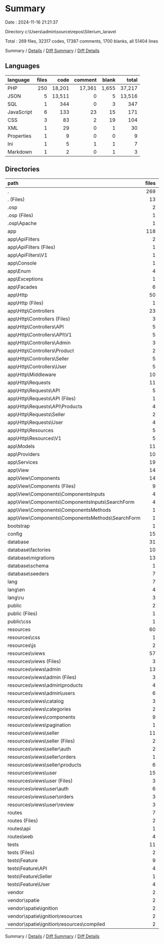 # Summary

Date : 2024-11-16 21:21:37

Directory c:\\Users\\admin\\source\\repos\\Silerium_laravel

Total : 269 files,  32317 codes, 17387 comments, 1700 blanks, all 51404 lines

Summary / [Details](details.md) / [Diff Summary](diff.md) / [Diff Details](diff-details.md)

## Languages
| language | files | code | comment | blank | total |
| :--- | ---: | ---: | ---: | ---: | ---: |
| PHP | 250 | 18,201 | 17,361 | 1,655 | 37,217 |
| JSON | 5 | 13,511 | 0 | 5 | 13,516 |
| SQL | 1 | 344 | 0 | 3 | 347 |
| JavaScript | 6 | 133 | 23 | 15 | 171 |
| CSS | 3 | 83 | 2 | 19 | 104 |
| XML | 1 | 29 | 0 | 1 | 30 |
| Properties | 1 | 9 | 0 | 0 | 9 |
| Ini | 1 | 5 | 1 | 1 | 7 |
| Markdown | 1 | 2 | 0 | 1 | 3 |

## Directories
| path | files | code | comment | blank | total |
| :--- | ---: | ---: | ---: | ---: | ---: |
| . | 269 | 32,317 | 17,387 | 1,700 | 51,404 |
| . (Files) | 13 | 22,977 | 15,474 | 373 | 38,824 |
| .osp | 2 | 14 | 1 | 1 | 16 |
| .osp (Files) | 1 | 5 | 1 | 1 | 7 |
| .osp\\Apache | 1 | 9 | 0 | 0 | 9 |
| app | 118 | 3,163 | 717 | 582 | 4,462 |
| app\\ApiFilters | 2 | 53 | 0 | 12 | 65 |
| app\\ApiFilters (Files) | 1 | 9 | 0 | 4 | 13 |
| app\\ApiFilters\\V1 | 1 | 44 | 0 | 8 | 52 |
| app\\Console | 1 | 15 | 12 | 6 | 33 |
| app\\Enum | 4 | 43 | 0 | 4 | 47 |
| app\\Exceptions | 1 | 21 | 23 | 7 | 51 |
| app\\Facades | 6 | 60 | 0 | 17 | 77 |
| app\\Http | 50 | 1,481 | 298 | 238 | 2,017 |
| app\\Http (Files) | 1 | 41 | 21 | 7 | 69 |
| app\\Http\\Controllers | 23 | 1,006 | 67 | 113 | 1,186 |
| app\\Http\\Controllers (Files) | 3 | 30 | 0 | 12 | 42 |
| app\\Http\\Controllers\\API | 5 | 206 | 66 | 32 | 304 |
| app\\Http\\Controllers\\API\\V1 | 5 | 206 | 66 | 32 | 304 |
| app\\Http\\Controllers\\Admin | 3 | 146 | 0 | 13 | 159 |
| app\\Http\\Controllers\\Product | 2 | 70 | 0 | 7 | 77 |
| app\\Http\\Controllers\\Seller | 5 | 246 | 1 | 22 | 269 |
| app\\Http\\Controllers\\User | 5 | 308 | 0 | 27 | 335 |
| app\\Http\\Middleware | 10 | 129 | 70 | 43 | 242 |
| app\\Http\\Requests | 11 | 243 | 110 | 55 | 408 |
| app\\Http\\Requests\\API | 5 | 100 | 50 | 25 | 175 |
| app\\Http\\Requests\\API (Files) | 1 | 21 | 10 | 5 | 36 |
| app\\Http\\Requests\\API\\Products | 4 | 79 | 40 | 20 | 139 |
| app\\Http\\Requests\\Seller | 2 | 39 | 20 | 10 | 69 |
| app\\Http\\Requests\\User | 4 | 104 | 40 | 20 | 164 |
| app\\Http\\Resources | 5 | 62 | 30 | 20 | 112 |
| app\\Http\\Resources\\V1 | 5 | 62 | 30 | 20 | 112 |
| app\\Models | 11 | 385 | 53 | 80 | 518 |
| app\\Providers | 10 | 218 | 112 | 56 | 386 |
| app\\Services | 19 | 621 | 135 | 99 | 855 |
| app\\View | 14 | 266 | 84 | 63 | 413 |
| app\\View\\Components | 14 | 266 | 84 | 63 | 413 |
| app\\View\\Components (Files) | 9 | 157 | 83 | 46 | 286 |
| app\\View\\Components\\ComponentsInputs | 4 | 70 | 0 | 13 | 83 |
| app\\View\\Components\\ComponentsInputs\\SearchForm | 4 | 70 | 0 | 13 | 83 |
| app\\View\\Components\\ComponentsMethods | 1 | 39 | 1 | 4 | 44 |
| app\\View\\Components\\ComponentsMethods\\SearchForm | 1 | 39 | 1 | 4 | 44 |
| bootstrap | 1 | 17 | 30 | 9 | 56 |
| config | 15 | 576 | 718 | 250 | 1,544 |
| database | 31 | 1,040 | 251 | 124 | 1,415 |
| database\\factories | 10 | 218 | 85 | 41 | 344 |
| database\\migrations | 13 | 333 | 130 | 52 | 515 |
| database\\schema | 1 | 344 | 0 | 3 | 347 |
| database\\seeders | 7 | 145 | 36 | 28 | 209 |
| lang | 7 | 685 | 60 | 33 | 778 |
| lang\\en | 4 | 165 | 60 | 24 | 249 |
| lang\\ru | 3 | 520 | 0 | 9 | 529 |
| public | 2 | 94 | 30 | 31 | 155 |
| public (Files) | 1 | 14 | 30 | 12 | 56 |
| public\\css | 1 | 80 | 0 | 19 | 99 |
| resources | 60 | 3,057 | 24 | 123 | 3,204 |
| resources\\css | 1 | 2 | 0 | 0 | 2 |
| resources\\js | 2 | 13 | 23 | 8 | 44 |
| resources\\views | 57 | 3,042 | 1 | 115 | 3,158 |
| resources\\views (Files) | 3 | 113 | 0 | 3 | 116 |
| resources\\views\\admin | 13 | 665 | 0 | 23 | 688 |
| resources\\views\\admin (Files) | 3 | 107 | 0 | 5 | 112 |
| resources\\views\\admin\\products | 4 | 309 | 0 | 5 | 314 |
| resources\\views\\admin\\users | 6 | 249 | 0 | 13 | 262 |
| resources\\views\\catalog | 3 | 253 | 1 | 13 | 267 |
| resources\\views\\categories | 2 | 55 | 0 | 4 | 59 |
| resources\\views\\components | 9 | 536 | 0 | 26 | 562 |
| resources\\views\\pagination | 1 | 49 | 0 | 4 | 53 |
| resources\\views\\seller | 11 | 555 | 0 | 15 | 570 |
| resources\\views\\seller (Files) | 2 | 21 | 0 | 0 | 21 |
| resources\\views\\seller\\auth | 2 | 100 | 0 | 3 | 103 |
| resources\\views\\seller\\orders | 1 | 29 | 0 | 0 | 29 |
| resources\\views\\seller\\products | 6 | 405 | 0 | 12 | 417 |
| resources\\views\\user | 15 | 816 | 0 | 27 | 843 |
| resources\\views\\user (Files) | 3 | 272 | 0 | 8 | 280 |
| resources\\views\\user\\auth | 6 | 266 | 0 | 12 | 278 |
| resources\\views\\user\\orders | 3 | 109 | 0 | 5 | 114 |
| resources\\views\\user\\review | 3 | 169 | 0 | 2 | 171 |
| routes | 7 | 165 | 40 | 28 | 233 |
| routes (Files) | 2 | 11 | 20 | 8 | 39 |
| routes\\api | 1 | 26 | 10 | 4 | 40 |
| routes\\web | 4 | 128 | 10 | 16 | 154 |
| tests | 11 | 522 | 40 | 145 | 707 |
| tests (Files) | 2 | 20 | 5 | 11 | 36 |
| tests\\Feature | 9 | 502 | 35 | 134 | 671 |
| tests\\Feature\\API | 4 | 244 | 20 | 59 | 323 |
| tests\\Feature\\Seller | 1 | 40 | 5 | 13 | 58 |
| tests\\Feature\\User | 4 | 218 | 10 | 62 | 290 |
| vendor | 2 | 7 | 2 | 1 | 10 |
| vendor\\spatie | 2 | 7 | 2 | 1 | 10 |
| vendor\\spatie\\ignition | 2 | 7 | 2 | 1 | 10 |
| vendor\\spatie\\ignition\\resources | 2 | 7 | 2 | 1 | 10 |
| vendor\\spatie\\ignition\\resources\\compiled | 2 | 7 | 2 | 1 | 10 |

Summary / [Details](details.md) / [Diff Summary](diff.md) / [Diff Details](diff-details.md)